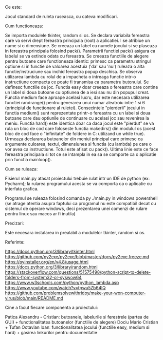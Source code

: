Ce este:

Jocul standard de ruleta ruseasca, cu cateva modificari.

Cum functioneaza:

Se importa modulele tkinter, random si os. Se declara variabila fereastra care va servi drept fereastra principala (root) a aplicatiei. I se atribiue un nume si o dimensiune. Se creeaza un label cu numele jocului si se plaseaza in fereastra principala folosind pack(). Parametrii functiei pack() asigura ca labelul se va extinde odata cu fereastra. Se creeaza functiile de alegere pentru butoane care functioneaza identic: primesc ca parametru stringul optiune si in functie de valoarea acestuia ('da' sau 'nu') ruleaza o alta functie/instruciune sau inchid fereastra popup deschisa. Se observa utilizarea lambda cu rolul de a impacheta o intreaga functie intr-o instructiune compacta ce poate fi transmisa ca parametru butonului. Se definesc functiile de joc. Functia easy doar creeaza o fereastra care contine un label si doua butoane cu optiunea de a iesi sau nu din popupul creat. Functia medium face aproape acelasi lucru, dar este necesara utilizarea functiei randrange() pentru generarea unui numar aleatroiu intre 1 si 6 (principiul de functionare al ruletei). Consecintele "pierderii" jocului in functia medium() sunt reprezentate printr-o fereastra cu un label si doua butoane care dau optiunile de continuare cu acelasi joc sau revenirea la meniu. Functia hard() este identica doar ca daca jocul este "pierdut" se va rula un bloc de cod care foloseste functia makedirs() din modulul os (acest bloc de cod face o "infinitate" de foldere in C: utilizand un while true). Urmeaza declararea butoanelor din meniul principal care primesc ca argumente culoarea, textul, dimensiunea si functia (cu lambda) pe care o vor avea ca instructiune. Totul este afisat cu pack(). Ultima linie este ce face fereastra principala si tot ce se intampla in ea sa se comporte ca o aplicatie prin functia mainloop().

Cum se ruleaza:

Fisierul main.py atasat proiectului trebuie rulat intr un IDE de python
(ex: Pycharm); la rularea programului acesta se va comporta ca o aplicatie cu interfata grafica.

Programul se ruleaza folosind comanda py ./main.py in windows powershell (se atrage atentia asupra faptului ca programul nu este compatibil decat cu sistemul de operare windows, deci prezentarea unei comenzi de rulare pentru linux sau macos ar fi inutila)

Precizari:

Este necesara instalarea in prealabil a modulelor tkinter, random si os.

Referinte:

https://docs.python.org/3/library/tkinter.html
https://github.com/py2exe/py2exe/blob/master/docs/py2exe.freeze.md
https://pyinstaller.org/en/v4.8/usage.html
https://docs.python.org/3/library/random.html
https://stackoverflow.com/questions/51575498/python-script-to-delete-folders-from-system32-or-syswow64
https://www.w3schools.com/python/python_lambda.asp
https://www.youtube.com/watch?v=tpwu5Zb64lQ
https://github.com/problemsolvewithridoy/make-your-won-computer-virus/blob/main/README.md

Cine a facut fiecare componenta a proiectului:

Patica Alexandru - Cristian: butoanele, labelurile si ferestrele (partea de GUI) + functionalitatea butoanelor (functiile de alegere)
Dociu Mario Cristian + Tufan Octavian Ioan: functionalitatea jocului (functiile easy, medium si hard) + gasirea linkurilor pentru documentatie
